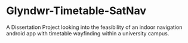 # Glyndwr-Timetable-SatNav
A Dissertation Project looking into the feasibility of an indoor navigation android app with timetable wayfinding within a university campus.
